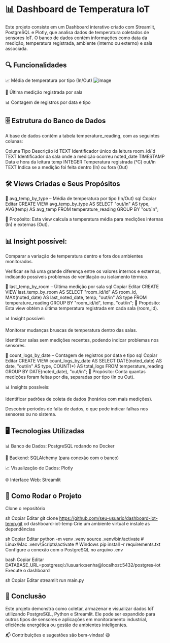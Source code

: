 # 📊 Dashboard de Temperatura IoT
Este projeto consiste em um Dashboard interativo criado com Streamlit, PostgreSQL e Plotly, que analisa dados de temperatura coletados de sensores IoT. O banco de dados contém informações como data da medição, temperatura registrada, ambiente (interno ou externo) e sala associada.

## 🔍 Funcionalidades
📈 Média de temperatura por tipo (In/Out)
![image](https://github.com/user-attachments/assets/288d48ed-b8a3-496d-b46a-fcf3ddfccf1a)


🏢 Última medição registrada por sala

📊 Contagem de registros por data e tipo

## 🗄 Estrutura do Banco de Dados
A base de dados contém a tabela temperature_reading, com as seguintes colunas:

Coluna	Tipo	Descrição
id	TEXT	Identificador único da leitura
room_id/id	TEXT	Identificador da sala onde a medição ocorreu
noted_date	TIMESTAMP	Data e hora da leitura
temp	INTEGER	Temperatura registrada (°C)
out/in	TEXT	Indica se a medição foi feita dentro (In) ou fora (Out)

## 🛠 Views Criadas e Seus Propósitos
📌 avg_temp_by_type – Média de temperatura por tipo (In/Out)
sql
Copiar
Editar
CREATE VIEW avg_temp_by_type AS
SELECT 
    "out/in" AS type,
    AVG(temp) AS avg_temp
FROM temperature_reading
GROUP BY "out/in";

🔎 Propósito:
Esta view calcula a temperatura média para medições internas (In) e externas (Out).

## 📊 Insight possível:

Comparar a variação de temperatura dentro e fora dos ambientes monitorados.

Verificar se há uma grande diferença entre os valores internos e externos, indicando possíveis problemas de ventilação ou isolamento térmico.

📌 last_temp_by_room – Última medição por sala
sql
Copiar
Editar
CREATE VIEW last_temp_by_room AS
SELECT 
    "room_id/id" AS room_id,
    MAX(noted_date) AS last_noted_date,
    temp,
    "out/in" AS type
FROM temperature_reading
GROUP BY "room_id/id", temp, "out/in";
🔎 Propósito:
Esta view obtém a última temperatura registrada em cada sala (room_id).

📊 Insight possível:

Monitorar mudanças bruscas de temperatura dentro das salas.

Identificar salas sem medições recentes, podendo indicar problemas nos sensores.

📌 count_logs_by_date – Contagem de registros por data e tipo
sql
Copiar
Editar
CREATE VIEW count_logs_by_date AS
SELECT 
    DATE(noted_date) AS date,
    "out/in" AS type,
    COUNT(*) AS total_logs
FROM temperature_reading
GROUP BY DATE(noted_date), "out/in";
🔎 Propósito:
Conta quantas medições foram feitas por dia, separadas por tipo (In ou Out).

📊 Insights possíveis:

Identificar padrões de coleta de dados (horários com mais medições).

Descobrir períodos de falta de dados, o que pode indicar falhas nos sensores ou no sistema.

## 🖥 Tecnologias Utilizadas
📊 Banco de Dados: PostgreSQL rodando no Docker

📌 Backend: SQLAlchemy (para conexão com o banco)

📈 Visualização de Dados: Plotly

🌐 Interface Web: Streamlit

## 🚀 Como Rodar o Projeto
Clone o repositório

sh
Copiar
Editar
git clone https://github.com/seu-usuario/dashboard-iot-temp.git
cd dashboard-iot-temp
Crie um ambiente virtual e instale as dependências

sh
Copiar
Editar
python -m venv .venv
source .venv/bin/activate  # Linux/Mac
.venv\Scripts\activate      # Windows
pip install -r requirements.txt
Configure a conexão com o PostgreSQL no arquivo .env

bash
Copiar
Editar
DATABASE_URL=postgresql://usuario:senha@localhost:5432/postgres-iot
Execute o dashboard

sh
Copiar
Editar
streamlit run main.py
## 📌 Conclusão
Este projeto demonstra como coletar, armazenar e visualizar dados IoT utilizando PostgreSQL, Python e Streamlit. Ele pode ser expandido para outros tipos de sensores e aplicações em monitoramento industrial, eficiência energética ou gestão de ambientes inteligentes.

📬 Contribuições e sugestões são bem-vindas! 😃








